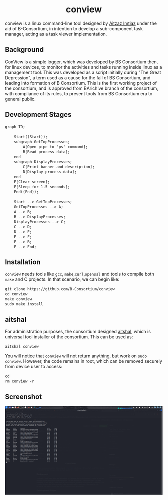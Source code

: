 <h1 align=center>conview</h1>
conview is a linux command-line tool designed by <a href="https://github.com/AitzazImtiaz/">Aitzaz Imtiaz</a> under the aid of B-Consortium, in intention to develop a sub-component task manager, acting as a task viewer implementation.


## Background
ConView is a simple logger, which was developed by BS Consortium then, for linux devices, to monitor the activities and tasks running inside linux as a management tool. This was developed as a script initially during "The Great Depression", a term used as a cause for the fall of BS Consortium, and leading into formation of B Consortium. This is the first working project of the consortium, and is approved from BArichive branch of the consortium, with compliance of its rules, to present tools from BS Consortium era to general public.

## Development Stages
```mermaid
graph TD;

    Start((Start));
    subgraph GetTopProcesses;
        A[Open pipe to 'ps' command];
        B[Read process data];
    end
    subgraph DisplayProcesses;
        C[Print banner and description];
        D[Display process data];
    end
    E[Clear screen];
    F[Sleep for 1.5 seconds];
    End((End));

    Start --> GetTopProcesses;
    GetTopProcesses --> A;
    A --> B;
    B --> DisplayProcesses;
    DisplayProcesses --> C;
    C --> D;
    D --> E;
    E --> F;
    F --> B;
    F --> End;
```


## Installation 
``conview`` needs tools like ``gcc``, ``make``,``curl``,``openssl`` and tools to compile both ``make`` and C projects. In that scenario, we can begin like:

```
git clone https://github.com/B-Consortium/conview
cd conview
make conview
sudo make install
```

## aitshal

For administration purposes, the consortium designed [aitshal](https://github.com/B-consortium/aitshal), which is universal tool installer of the consortium. This can be used as:
```
aitshal conview
```
You will notice that ``conview`` will not return anything, but work on ``sudo conview``. However, the code remains in root, which can be removed securely from device user to access:
```
cd
rm conview -r
```

## Screenshot
<img src="https://github.com/B-Consortium/ConView/blob/main/img/Screenshot_2023-07-30_08_40_54.png">
